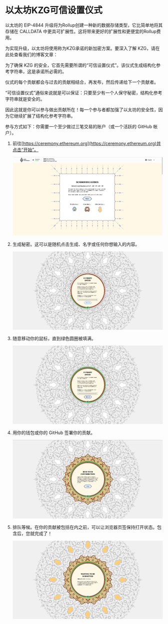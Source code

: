# 以太坊KZG可信设置仪式

以太坊的 EIP-4844 升级将为Rollup创建一种新的数据存储类型，它比简单地将其存储在 CALLDATA 中更具可扩展性。这将带来更好的扩展性和更便宜的Rollup费用。

为实现升级，以太坊将使用称为KZG承诺的新加密方案。要深入了解 KZG，请在此处查看我们的博客文章：

为了确保 KZG 的安全，它首先需要所谓的“可信设置仪式”。该仪式生成结构化参考字符串，这是承诺所必需的。

仪式的每个贡献都会与过去的贡献相结合，再发布，然后传递给下一个贡献者。

“可信设置仪式”通俗来说就是可以保证：只要至少有一个人保守秘密，结构化参考字符串就是安全的。

因此这就是你可以参与做出贡献所在！每一个参与者都加强了以太坊的安全性，因为它继续扩展了结构化参考字符串。

参与方式如下：你需要一个至少做过三笔交易的账户（或一个活跃的 GitHub 帐户）。

1) 前往[https://ceremony.ethereum.org](https://ceremony.ethereum.org)并点击“开始”。

	![1](img/%E4%BB%A5%E5%A4%AA%E5%9D%8AKZG%E5%8F%AF%E4%BF%A1%E8%AE%BE%E7%BD%AE%E4%BB%AA%E5%BC%8F-1.png)

2) 生成秘密。这可以是随机点击生成、名字或任何你想输入的内容。

	![2](img/%E4%BB%A5%E5%A4%AA%E5%9D%8AKZG%E5%8F%AF%E4%BF%A1%E8%AE%BE%E7%BD%AE%E4%BB%AA%E5%BC%8F-2.png)

3) 随意移动你的鼠标，直到绿色圆圈被填满。

	![3](img/%E4%BB%A5%E5%A4%AA%E5%9D%8AKZG%E5%8F%AF%E4%BF%A1%E8%AE%BE%E7%BD%AE%E4%BB%AA%E5%BC%8F-3.png)

4) 用你的钱包或你的 GitHub 签署你的贡献。

	![4](img/%E4%BB%A5%E5%A4%AA%E5%9D%8AKZG%E5%8F%AF%E4%BF%A1%E8%AE%BE%E7%BD%AE%E4%BB%AA%E5%BC%8F-4.png)

5) 排队等候。在你的贡献被包括在内之前，可以让浏览器页签保持打开状态。包含后，您就完成了！

	![以太坊KZG可信设置仪式-5](img/%E4%BB%A5%E5%A4%AA%E5%9D%8AKZG%E5%8F%AF%E4%BF%A1%E8%AE%BE%E7%BD%AE%E4%BB%AA%E5%BC%8F-5.png)

	